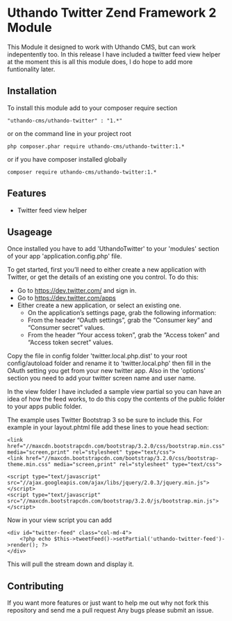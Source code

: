 # Uthando Twitter Zend Framework 2 Module

This Module it designed to work with Uthando CMS, but can work indepentently too.
In this release I have included a twitter feed view helper at the moment this is all this module does, I do hope to add more funtionality later.

## Installation

To install this module add to your composer require section

	"uthando-cms/uthando-twitter" : "1.*"

or on the command line in your project root

	php composer.phar require uthando-cms/uthando-twitter:1.*
	
or if you have composer installed globally

	composer require uthando-cms/uthando-twitter:1.*
	
## Features

* Twitter feed view helper
	
## Usageage

Once installed you have to add 'UthandoTwitter' to your 'modules' section of your app 'application.config.php' file.

To get started, first you’ll need to either create a new application with Twitter, or get the details of an existing one you control. To do this:

* Go to https://dev.twitter.com/ and sign in.
* Go to https://dev.twitter.com/apps
* Either create a new application, or select an existing one.
  * On the application’s settings page, grab the following information:
  * From the header “OAuth settings”, grab the “Consumer key” and “Consumer secret” values.
  * From the header “Your access token”, grab the “Access token” and “Access token secret” values.

Copy the file in config folder 'twitter.local.php.dist' to your root config/autoload folder and rename it to 'twitter.local.php'
then fill in the OAuth setting you get from your new twitter app. Also in the 'options' section you need to add your twitter screen name and user name.


In the view folder I have included a sample view partial so you can have an idea of how the feed works, to do this copy the contents of 
the public folder to your apps public folder.

The example uses Twitter Bootstrap 3 so be sure to include this. For example in your layout.phtml file add these lines to youe head section:

	<link href="//maxcdn.bootstrapcdn.com/bootstrap/3.2.0/css/bootstrap.min.css" media="screen,print" rel="stylesheet" type="text/css">
	<link href="//maxcdn.bootstrapcdn.com/bootstrap/3.2.0/css/bootstrap-theme.min.css" media="screen,print" rel="stylesheet" type="text/css">
	
	<script type="text/javascript" src="//ajax.googleapis.com/ajax/libs/jquery/2.0.3/jquery.min.js"></script>
	<script type="text/javascript" src="//maxcdn.bootstrapcdn.com/bootstrap/3.2.0/js/bootstrap.min.js"></script>
	
Now in your view script you can add

	<div id="twitter-feed" class="col-md-4">
    	<?php echo $this->tweetFeed()->setPartial('uthando-twitter-feed')->render(); ?>
    </div>

This will pull the stream down and display it.

## Contributing

If you want more features or just want to help me out why not fork this repository and send me a pull request
Any bugs please submit an issue.

